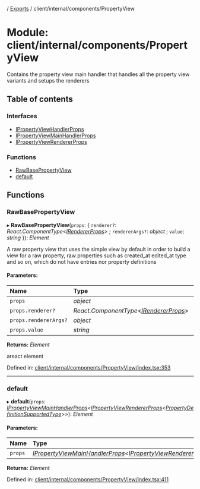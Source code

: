 [](../README.md) / [Exports](../modules.md) / client/internal/components/PropertyView

# Module: client/internal/components/PropertyView

Contains the property view main handler that handles all
the property view variants and setups the renderers

## Table of contents

### Interfaces

- [IPropertyViewHandlerProps](../interfaces/client_internal_components_propertyview.ipropertyviewhandlerprops.md)
- [IPropertyViewMainHandlerProps](../interfaces/client_internal_components_propertyview.ipropertyviewmainhandlerprops.md)
- [IPropertyViewRendererProps](../interfaces/client_internal_components_propertyview.ipropertyviewrendererprops.md)

### Functions

- [RawBasePropertyView](client_internal_components_propertyview.md#rawbasepropertyview)
- [default](client_internal_components_propertyview.md#default)

## Functions

### RawBasePropertyView

▸ **RawBasePropertyView**(`props`: { `renderer?`: *React.ComponentType*<[*IRendererProps*](../interfaces/client_internal_renderer.irendererprops.md)\> ; `rendererArgs?`: *object* ; `value`: *string*  }): *Element*

A raw property view that uses the simple view
by default in order to build a view for a raw property, raw properties
such as created_at edited_at type and so on, which do not have entries
nor property definitions

#### Parameters:

Name | Type | Description |
:------ | :------ | :------ |
`props` | *object* | the props   |
`props.renderer?` | *React.ComponentType*<[*IRendererProps*](../interfaces/client_internal_renderer.irendererprops.md)\> | - |
`props.rendererArgs?` | *object* | - |
`props.value` | *string* | - |

**Returns:** *Element*

areact element

Defined in: [client/internal/components/PropertyView/index.tsx:353](https://github.com/onzag/itemize/blob/55e63f2c/client/internal/components/PropertyView/index.tsx#L353)

___

### default

▸ **default**(`props`: [*IPropertyViewMainHandlerProps*](../interfaces/client_internal_components_propertyview.ipropertyviewmainhandlerprops.md)<[*IPropertyViewRendererProps*](../interfaces/client_internal_components_propertyview.ipropertyviewrendererprops.md)<[*PropertyDefinitionSupportedType*](base_root_module_itemdefinition_propertydefinition_types.md#propertydefinitionsupportedtype)\>\>): *Element*

#### Parameters:

Name | Type |
:------ | :------ |
`props` | [*IPropertyViewMainHandlerProps*](../interfaces/client_internal_components_propertyview.ipropertyviewmainhandlerprops.md)<[*IPropertyViewRendererProps*](../interfaces/client_internal_components_propertyview.ipropertyviewrendererprops.md)<[*PropertyDefinitionSupportedType*](base_root_module_itemdefinition_propertydefinition_types.md#propertydefinitionsupportedtype)\>\> |

**Returns:** *Element*

Defined in: [client/internal/components/PropertyView/index.tsx:411](https://github.com/onzag/itemize/blob/55e63f2c/client/internal/components/PropertyView/index.tsx#L411)
